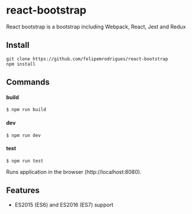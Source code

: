 # react-bootstrap

React bootstrap is a bootstrap including Webpack, React, Jest and Redux

## Install

```
git clone https://github.com/felipemrodrigues/react-bootstrap
npm install
```

## Commands

#### build

```
$ npm run build
```

#### dev

```
$ npm run dev
```

#### test

```
$ npm run test
```

Runs application in the browser (http://localhost:8080).

## Features

* ES2015 (ES6) and ES2016 (ES7) support
